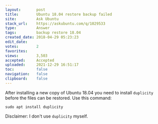 ```yaml
---
layout:       post
title:        Ubuntu 18.04 restore backup failed
site:         Ask Ubuntu
stack_url:    https://askubuntu.com/q/1029533
type:         Answer
tags:         backup restore 18.04
created_date: 2018-04-29 05:23:23
edit_date:    
votes:        2
favorites:    
views:        3,503
accepted:     Accepted
uploaded:     2021-12-29 16:51:17
toc:          false
navigation:   false
clipboard:    false
---
```


After installing a new copy of Ubuntu 18.04 you need to install `duplicity` before the files can be restored. Use this command:

``` 
sudo apt install duplicity

```

Disclaimer: I don't use `duplicity` myself.
